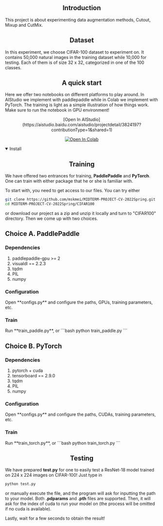 ## <div align="center">Introduction</div>
This project is about experimenting data augmentation methods, Cutout, Mixup and CutMix. 

## <div align="center">Dataset</div>
In this experiment, we choose CIFAR-100 dataset to experiment on. It contains 50,000 natural images in the training dataset while 10,000 for testing. Each of them is of size 32 x 32, categorized in one of the 100 classes.

## <div align="center">A quick start</div>
Here we offer two notebooks on different platforms to play around. In AIStudio we implement with paddlepaddle while in Colab we implement with PyTorch. The training is light as a simple illustration of how things work. Make sure to run the notebook in GPU environment!
<div align="center">
[Open In AIStudio](https://aistudio.baidu.com/aistudio/projectdetail/3824197?contributionType=1&shared=1)

 [![Open In Colab](https://colab.research.google.com/assets/colab-badge.svg)](https://colab.research.google.com/github/mskmei/MIDTERM-PROJECT-CV-2022Spring/blob/main/CIFAR100/notebook/CIFAR100_torch.ipynb)</div>
<details open>
  
## <div align="center">Training</div>
We have offered two entrances for training, **PaddlePaddle** and **PyTorch**. One can train with either package that he or she is familiar with. 
 
<summary>Install</summary>
To start with, you need to get access to our files. You can try either

```bash
git clone https://github.com/mskmei/MIDTERM-PROJECT-CV-2022Spring.git
cd MIDTERM-PROJECT-CV-2022Spring/CIFAR100
```
or download our project as a zip and unzip it locally and turn to "CIFAR100" directory. Then we come up with two choices.
 
 <h2>Choice A. PaddlePaddle</h2>
<h3>Dependencies</h3>
 
1. paddlepaddle-gpu >= 2
2. visualdl == 2.2.3
3. tqdm
4. PIL
5. numpy
 
 <h3>Configuration</h3>
 Open **configs.py** and configure the paths, GPUs, training parameters, etc.
 
 <h3>Train</h3>
Run **train_paddle.py**, or
 ```bash
python train_paddle.py
 ```
 
 <br>
 
 <h2>Choice B. PyTorch</h2>
 <h3>Dependencies </h3>
 
1. pytorch + cuda
3. tensorboard == 2.9.0
4. tqdm
5. PIL
6. numpy 
 
 <h3>Configuration</h3>
 Open **configs.py** and configure the paths, CUDAs, training parameters, etc.
 
 <h3>Train</h3>
Run **train_torch.py**, or
 ```bash
python train_torch.py
 ```
 
## <div align="center">Testing</div>
We have prepared **test.py** for one to easily test a ResNet-18 model trained on 224 x 224 images on CIFAR-100! Just type in 

```bash
python test.py
 ```
 
or manually execute the file, and the program will ask for inputting the path to your model. Both **.pdparams** and **.pth** files are supported. Then, it will ask for the index of cuda to run your model on (the process will be omitted if no cuda is available). 
 
 Lastly, wait for a few seconds to obtain the result!
